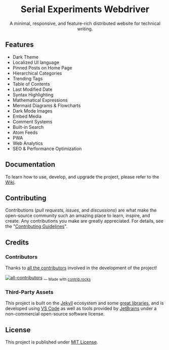 <!-- markdownlint-disable-next-line -->
<div align="center">

  <!-- markdownlint-disable-next-line -->
  # Serial Experiments Webdriver

  A minimal, responsive, and feature-rich distributed website for technical writing.

</div>

## Features

- Dark Theme
- Localized UI language
- Pinned Posts on Home Page
- Hierarchical Categories
- Trending Tags
- Table of Contents
- Last Modified Date
- Syntax Highlighting
- Mathematical Expressions
- Mermaid Diagrams & Flowcharts
- Dark Mode Images
- Embed Media
- Comment Systems
- Built-in Search
- Atom Feeds
- PWA
- Web Analytics
- SEO & Performance Optimization

## Documentation

To learn how to use, develop, and upgrade the project, please refer to the [Wiki][wiki].

## Contributing

Contributions (_pull requests_, _issues_, and _discussions_) are what make the open-source community such an amazing place
to learn, inspire, and create. Any contributions you make are greatly appreciated.
For details, see the "[Contributing Guidelines][contribute-guide]".

## Credits

### Contributors

Thanks to [all the contributors][contributors] involved in the development of the project!

[![all-contributors](https://contrib.rocks/image?repo=sigmaco/sigmaco.github.io&columns=16)][contributors]
<sub> — Made with [contrib.rocks](https://contrib.rocks)</sub>

### Third-Party Assets

This project is built on the [Jekyll][jekyllrb] ecosystem and some [great libraries][lib], and is developed using [VS Code][vscode] as well as tools provided by [JetBrains][jetbrains] under a non-commercial open-source software license.

## License

This project is published under [MIT License][license].

[gem]: https://rubygems.org/gems/jekyll-theme-chirpy
[ci]: https://github.com/sigmaco/sigmaco.github.io/actions/workflows/ci.yml?query=event%3Apush+branch%3Amaster
[codacy]: https://app.codacy.com/gh/sigmaco/sigmaco.github.io/dashboard?utm_source=gh&utm_medium=referral&utm_content=&utm_campaign=Badge_grade
[license]: https://github.com/sigmaco/sigmaco.github.io/blob/master/LICENSE
[open-container]: https://vscode.dev/redirect?url=vscode://ms-vscode-remote.remote-containers/cloneInVolume?url=https://github.com/sigmaco/sigmaco.github.io
[jekyllrb]: https://jekyllrb.com/
[clipartmax]: https://www.clipartmax.com/middle/m2i8b1m2K9Z5m2K9_ant-clipart-childrens-ant-cute/
[demo]: https://cotes2020.github.io/chirpy-demo/
[wiki]: https://github.com/sigmaco/sigmaco.github.io/wiki
[contribute-guide]: https://github.com/sigmaco/sigmaco.github.io/blob/master/docs/CONTRIBUTING.md
[contributors]: https://github.com/sigmaco/sigmaco.github.io/graphs/contributors
[lib]: https://github.com/cotes2020/chirpy-static-assets
[vscode]: https://code.visualstudio.com/
[jetbrains]: https://www.jetbrains.com/?from=jekyll-theme-chirpy

